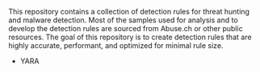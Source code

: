 This repository contains a collection of detection rules for threat hunting and malware detection. Most of the samples used for analysis and to develop the detection rules are sourced from Abuse.ch or other public resources. The goal of this repository is to create detection rules that are highly accurate, performant, and optimized for minimal rule size.

- YARA
